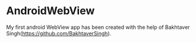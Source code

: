 # AndroidWebView
 
My first android WebView app has been created with the help of Bakhtaver Singh(https://github.com/BakhtaverSingh).
